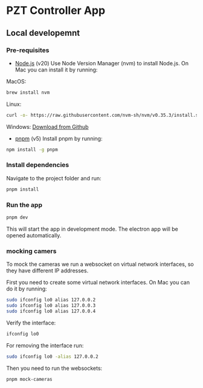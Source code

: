 # PZT Controller App

## Local developemnt

### Pre-requisites

- [Node.js](https://nodejs.org/en/) (v20)
  Use Node Version Manager (nvm) to install Node.js. On Mac you can install it by running:

MacOS:

```bash
brew install nvm
```

Linux:

```bash
curl -o- https://raw.githubusercontent.com/nvm-sh/nvm/v0.35.3/install.sh | bash
```

Windows:
[Download from Github](https://github.com/coreybutler/nvm-windows)

- [pnpm](https://pnpm.js.org/) (v5)
  Install pnpm by running:

```bash
npm install -g pnpm
```

### Install dependencies

Navigate to the project folder and run:

```bash
pnpm install
```

### Run the app

```bash
pnpm dev
```

This will start the app in development mode. The electron app will be opened automatically.

### mocking camers

To mock the cameras we run a websocket on virtual network interfaces, so they have different IP addresses.

First you need to create some virtual network interfaces. On Mac you can do it by running:

```bash
sudo ifconfig lo0 alias 127.0.0.2
sudo ifconfig lo0 alias 127.0.0.3
sudo ifconfig lo0 alias 127.0.0.4
```

Verify the interface:

```bash
ifconfig lo0
```

For removing the interface run:

```bash
sudo ifconfig lo0 -alias 127.0.0.2
```

Then you need to run the websockets:

```bash
pnpm mock-cameras
```
